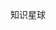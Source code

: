 <!--
 * @Author: rodert 731444260@qq.com
 * @Date: 2023-07-05 19:37:35
 * @LastEditors: rodert 731444260@qq.com
 * @LastEditTime: 2023-07-05 19:37:43
 * @FilePath: \JavaPub-Blog\docs\willbe\star\README.md
 * @Description: 这是默认设置,请设置`customMade`, 打开koroFileHeader查看配置 进行设置: https://github.com/OBKoro1/koro1FileHeader/wiki/%E9%85%8D%E7%BD%AE
-->
知识星球